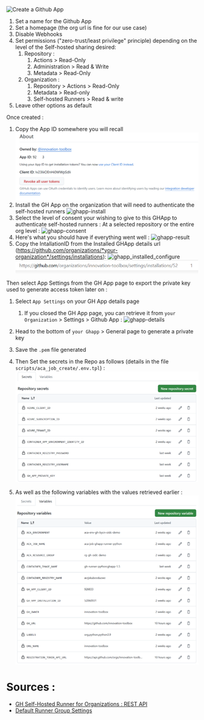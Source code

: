 ![Create a Github App](./assets//gh-app-create.png)

1. Set a name for the Github App
1. Set a homepage (the org url is fine for our use case)
1. Disable Webhooks
1. Set permissions ("zero-trust/least privilege" principle) depending on the level of the Self-hosted sharing desired:
   1. Repository :
      1. Actions > Read-Only
      1. Administration > Read & Write
      1. Metadata > Read-Only
   1. Organization :
      1. Repository > Actions > Read-Only
      1. Metadata > Read-only
      1. Self-hosted Runners > Read & write
1. Leave other options as default

Once created :

1. Copy the App ID somewhere you will recall
   ![ghapp-appID](assets/ghapp-appId.png)
1. Install the GH App on the organization that will need to authenticate the self-hosted runners
   ![ghapp-install](assets/ghapp-install.png)
1. Select the level of consent your wishing to give to this GHApp to authenticate self-hosted runners : At a selected repository or the entire org level :
   ![ghapp-consent](assets/ghapp-consent.png)
1. Here's what you should have if everything went well :
   ![ghapp-result](assets/ghapp-result.png)
1. Copy the IntallationID from the Installed GHApp details url (https://github.com/organizations/*your-organization*/settings/installations):
   ![ghapp_installed_configure](assets/ghapp-installed-configure.png)
   ![ghapp-installationId](assets/ghapp-installationId.png)

Then select App Settings from the GH App page to export the private key used to generate access token later on :

1. Select `App Settings` on your GH App details page
   1. If you closed the GH App page, you can retrieve it from `your Organization` > Settings > Github App :
      ![ghapp-details](assets/ghapp-details.png)
1. Head to the bottom of `your Ghapp` > General page to generate a private key
1. Save the `.pem` file generated

1. Then Set the secrets in the Repo as follows (details in the file `scripts/aca_job_create/.env.tpl`) :
   ![gh-actions-secrets](assets/gh-actions-secrets.png)
1. As well as the following variables with the values retrieved earlier :
   ![gh-actions-vars](assets/gh-actions-vars.png)

# Sources :

- [GH Self-Hosted Runner for Organizations : REST API][gh-app-sh-org-api]
- [Default Runner Group Settings][gh-rg-settings]

[gh-app-sh-org-api]: https://docs.github.com/en/rest/actions/self-hosted-runners?apiVersion=2022-11-28#get-a-self-hosted-runner-for-an-organization
[gh-rg-settings]: https://github.com/organizations/innovation-toolbox/settings/actions/runner-groups/1
